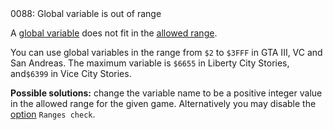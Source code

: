 <!doctype html>
<html lang="es">
<head>
	<title>Mensajes de Error</title>
	<meta charset="utf-8">
	<meta http-equiv="X-UA-Compatible" content="IE=edge">
	<meta name="viewport" content="width=device-width, initial-scale=1">
	<link rel="stylesheet" type="text/css" href="../../../style/style.css">
</head>
<body>
0088: Global variable is out of range

A [global variable](../../coding/variables.md#global-variables) does not fit in the [allowed range](../../scm-documentation/gta-limits.md).

You can use global variables in the range from `$2` to `$3FFF` in GTA III, VC and San Andreas. The maximum variable is `$6655` in Liberty City Stories,  and`$6399` in Vice City Stories.

**Possible solutions:** change the variable name to be a positive integer value in the allowed range for the given game. Alternatively you may disable the [option](../../editor/options/general.md#ranges-check) `Ranges check`.

<script src="../../../js/main.min.js"></script>